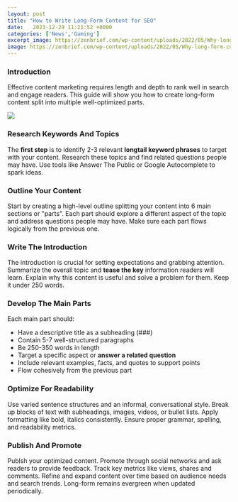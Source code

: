 ```yaml
---
layout: post
title: "How to Write Long-Form Content for SEO"
date:   2023-12-29 11:21:52 +0000
categories: ['News','Gaming']
excerpt_image: https://zenbrief.com/wp-content/uploads/2022/05/Why-long-form-content-matters-for-SEO-and-how-to-do-it.png
image: https://zenbrief.com/wp-content/uploads/2022/05/Why-long-form-content-matters-for-SEO-and-how-to-do-it.png
---
```


### Introduction
Effective content marketing requires length and depth to rank well in search and engage readers. This guide will show you how to create long-form content split into multiple well-optimized parts. 

![](https://www.growthbarseo.com/wp-content/uploads/2022/05/blog-background-images-copy-GBS.001.jpeg)
### Research Keywords And Topics
The **first step** is to identify 2-3 relevant **longtail keyword phrases** to target with your content. Research these topics and find related questions people may have. Use tools like Answer The Public or Google Autocomplete to spark ideas. 
### Outline Your Content
Start by creating a high-level outline splitting your content into 6 main sections or "parts". Each part should explore a different aspect of the topic and address questions people may have. Make sure each part flows logically from the previous one.
### Write The Introduction 
The introduction is crucial for setting expectations and grabbing attention. Summarize the overall topic and **tease the key** information readers will learn. Explain why this content is useful and solve a problem for them. Keep it under 250 words.
### Develop The Main Parts 
Each main part should: 
- Have a descriptive title as a subheading (###)
- Contain 5-7 well-structured paragraphs 
- Be 250-350 words in length
- Target a specific aspect or **answer a related question**  
- Include relevant examples, facts, and quotes to support points
- Flow cohesively from the previous part
### Optimize For Readability 
Use varied sentence structures and an informal, conversational style. Break up blocks of text with subheadings, images, videos, or bullet lists. Apply formatting like bold, italics consistently. Ensure proper grammar, spelling, and readability metrics.
### Publish And Promote 
Publsh your optimized content. Promote through social networks and ask readers to provide feedback. Track key metrics like views, shares and comments. Refine and expand content over time based on audience needs and search trends. Long-form remains evergreen when updated periodically.